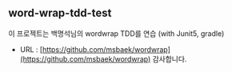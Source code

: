 ## word-wrap-tdd-test
이 프로젝트는 백명석님의 wordwrap TDD를 연습 (with Junit5, gradle)
- URL : [https://github.com/msbaek/wordwrap](https://github.com/msbaek/wordwrap)
감사합니다.
